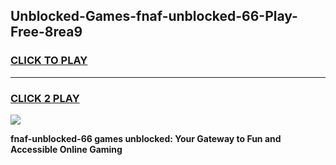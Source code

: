 
## Unblocked-Games-fnaf-unblocked-66-Play-Free-8rea9
<h3>
<a href="https://premium76.site?title=fnaf-unblocked-66&ref=23A">CLICK TO PLAY</a></h3>
<hr>

<h3>
<a href="https://premium76.site?title=fnaf-unblocked-66&ref=23A">CLICK 2 PLAY</a>
  
</h3>

<a href="https://premium76.site?title=fnaf-unblocked-66&ref=23A"><img src="https://clearcache.store/games.png"></a>


**fnaf-unblocked-66 games unblocked: Your Gateway to Fun and Accessible Online Gaming**

